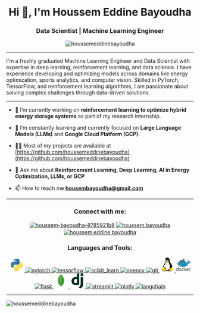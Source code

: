 <h1 align="center">Hi 👋, I'm Houssem Eddine Bayoudha</h1>
<h3 align="center">Data Scientist | Machine Learning Engineer</h3> 

<p align="center"> <img src="https://komarev.com/ghpvc/?username=houssemeddinebayoudha&label=Profile%20views&color=0e75b6&style=flat" alt="houssemeddinebayoudha" /> </p>
<hr>
<p align="left">
I'm a freshly graduated Machine Learning Engineer and Data Scientist with expertise in deep learning, reinforcement learning, and data science. I have experience developing and optimizing models across domains like energy optimization, sports analytics, and computer vision. Skilled in PyTorch, TensorFlow, and reinforcement learning algorithms, I am passionate about solving complex challenges through data-driven solutions.
</p>
<hr>

- 🔭 I’m currently working on **reinforcement learning to optimize hybrid energy storage systems** as part of my research internship.

- 🌱 I’m constantly learning and currently focused on **Large Language Models (LLMs)** and **Google Cloud Platform (GCP)**.

- 👨‍💻 Most of my projects are available at [https://github.com/houssemeddinebayoudha](https://github.com/houssemeddinebayoudha)

- 💬 Ask me about **Reinforcement Learning, Deep Learning, AI in Energy Optimization, LLMs, or GCP**

- 📫 How to reach me **housembayoudha@gmail.com**
<hr>
<h3 align="center">Connect with me:</h3>
<p align="center">
<a href="https://linkedin.com/in/houssem-bayoudha-8785921b8" target="blank"><img align="center" src="https://raw.githubusercontent.com/rahuldkjain/github-profile-readme-generator/master/src/images/icons/Social/linked-in-alt.svg" alt="houssem-bayoudha-8785921b8" height="30" width="40" /></a>
<a href="https://fb.com/houssem.bayoudha" target="blank"><img align="center" src="https://raw.githubusercontent.com/rahuldkjain/github-profile-readme-generator/master/src/images/icons/Social/facebook.svg" alt="houssem.bayoudha" height="30" width="40" /></a>
<a href="https://www.youtube.com/channel/UCWK1GMjHDfNUFd9VSkgjDPg" target="blank"><img align="center" src="https://raw.githubusercontent.com/rahuldkjain/github-profile-readme-generator/master/src/images/icons/Social/youtube.svg" alt="houssem eddine bayoudha" height="30" width="40" /></a>
</p>

<h3 align="center">Languages and Tools:</h3>
<p align="center">
<a href="https://www.python.org" target="_blank"> <img src="https://raw.githubusercontent.com/devicons/devicon/master/icons/python/python-original.svg" alt="python" width="40" height="40"/> </a> 
<a href="https://pytorch.org/" target="_blank"> <img src="https://www.vectorlogo.zone/logos/pytorch/pytorch-icon.svg" alt="pytorch" width="40" height="40"/> </a>
<a href="https://www.tensorflow.org" target="_blank"> <img src="https://www.vectorlogo.zone/logos/tensorflow/tensorflow-icon.svg" alt="tensorflow" width="40" height="40"/> </a> 
<a href="https://scikit-learn.org/" target="_blank"> <img src="https://upload.wikimedia.org/wikipedia/commons/0/05/Scikit_learn_logo_small.svg" alt="scikit_learn" width="40" height="40"/> </a> 
<a href="https://www.opencv.org/" target="_blank"> <img src="https://www.vectorlogo.zone/logos/opencv/opencv-icon.svg" alt="opencv" width="40" height="40"/> </a>
<a href="https://git-scm.com/" target="_blank"> <img src="https://www.vectorlogo.zone/logos/git-scm/git-scm-icon.svg" alt="git" width="40" height="40"/> </a>
<a href="https://www.linux.org/" target="_blank"> <img src="https://raw.githubusercontent.com/devicons/devicon/master/icons/linux/linux-original.svg" alt="linux" width="40" height="40"/> </a>
<a href="https://www.docker.com/" target="_blank"> <img src="https://raw.githubusercontent.com/devicons/devicon/master/icons/docker/docker-original-wordmark.svg" alt="docker" width="40" height="40"/> </a>
<a href="https://flask.palletsprojects.com/" target="_blank"> <img src="https://www.vectorlogo.zone/logos/pocoo_flask/pocoo_flask-icon.svg" alt="flask" width="40" height="40"/> </a>
<a href="https://www.mongodb.com/" target="_blank"> <img src="https://raw.githubusercontent.com/devicons/devicon/master/icons/mongodb/mongodb-original.svg" alt="mongodb" width="40" height="40"/> </a>
<a href="https://www.djangoproject.com/" target="_blank"> <img src="https://raw.githubusercontent.com/devicons/devicon/ca28c779441053191ff11710fe24a9e6c23690d6/icons/django/django-plain.svg" alt="django" width="40" height="40"/> </a>
<a href="https://streamlit.io/" target="_blank"> <img src="https://streamlit.io/images/brand/streamlit-mark-color.png" alt="streamlit" width="40" height="40"/> </a>
<a href="https://plotly.com/" target="_blank"> <img src="https://images.plot.ly/logo/new-branding/plotly-logomark.png" alt="plotly" width="40" height="40"/> </a>
<a href="https://langchain.com/" target="_blank"> <img src="https://avatars.githubusercontent.com/u/118276119?s=200&v=4" alt="langchain" width="40" height="40"/> </a>
</p>
<hr>
<p>&nbsp;<img align="left" src="https://github-readme-stats.vercel.app/api?username=houssemeddinebayoudha&show_icons=true&locale=en" alt="houssemeddinebayoudha" /></p>
